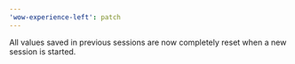 ```yaml
---
'wow-experience-left': patch
---
```


All values saved in previous sessions are now completely reset when a new session is started.
